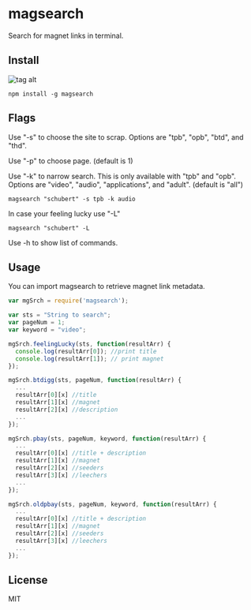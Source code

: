 # magsearch #

Search for magnet links in terminal.


## Install ##
![tag alt](https://travis-ci.org/roecrew/magsearch.svg?branch=master)
```
npm install -g magsearch
```

## Flags ##

Use "-s" to choose the site to scrap.
Options are "tpb", "opb", "btd", and "thd".
  
Use "-p" to choose page. (default is 1)

Use "-k" to narrow search. This is only available with "tpb" and "opb".
Options are "video", "audio", "applications", and "adult". (default is "all")
  ```
magsearch "schubert" -s tpb -k audio
  ```
  
  In case your feeling lucky use "-L"
  ```
magsearch "schubert" -L
  ```
  Use -h to show list of commands.

## Usage ##

You can import magsearch to retrieve magnet link metadata.
  ```js
  var mgSrch = require('magsearch');
  
  var sts = "String to search";
  var pageNum = 1;
  var keyword = "video";
  
  mgSrch.feelingLucky(sts, function(resultArr) {
	console.log(resultArr[0]); //print title
	console.log(resultArr[1]); // print magnet
  });
  
  mgSrch.btdigg(sts, pageNum, function(resultArr) {
    ...    
	resultArr[0][x] //title
	resultArr[1][x] //magnet
	resultArr[2][x] //description
	...
  });
  
  mgSrch.pbay(sts, pageNum, keyword, function(resultArr) {
    ...    
	resultArr[0][x] //title + description
	resultArr[1][x] //magnet
	resultArr[2][x] //seeders
	resultArr[3][x] //leechers
	...
  });
  
  mgSrch.oldpbay(sts, pageNum, keyword, function(resultArr) {
    ...    
	resultArr[0][x] //title + description
	resultArr[1][x] //magnet
	resultArr[2][x] //seeders
	resultArr[3][x] //leechers
	...
  });
  ```

## License ##
MIT
